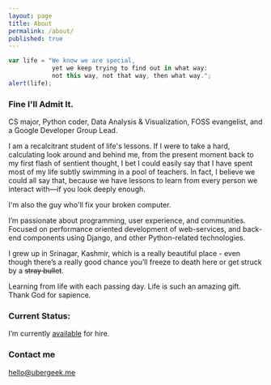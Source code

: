 ```yaml
---
layout: page
title: About
permalink: /about/
published: true
---
```


```javascript
var life = "We know we are special, 
            yet we keep trying to find out in what way: 
            not this way, not that way, then what way.";
alert(life);
```

### Fine I'll Admit It.

CS major, Python coder, Data Analysis & Visualization, FOSS evangelist, and a Google Developer Group Lead.

I am a recalcitrant student of life's lessons. If I were to take a hard, calculating look around and behind me, from the present moment back to my first flash of sentient thought, I bet I could easily say that I have spent most of my life subtly swimming in a pool of teachers. In fact, I believe we could all say that, because we have lessons to learn from every person we interact with—if you look deeply enough.

I'm also the guy who'll fix your broken computer. 

I’m passionate about programming, user experience, and communities. Focused on performance oriented development of web-services, and back-end components using Django, and other Python-related technologies. 

I grew up in Srinagar, Kashmir, which is a really beautiful place - even though there’s a really good chance you’ll freeze to death here or get struck by a ~~stray bullet~~.

Learning from life with each passing day. Life is such an amazing gift. Thank God for sapience.






### Current Status:

I’m currently [available](mailto:hire@ubergeek.me) for hire.

### Contact me

[hello@ubergeek.me](mailto:hello@ubergeek.me)

